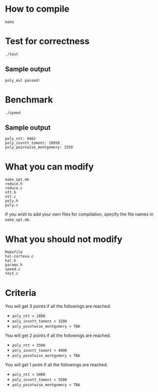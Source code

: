 

# How to compile
```
make
```

# Test for correctness
```
./test
```

## Sample output
```
poly_mul passed!
```

# Benchmark
```
./speed
```

## Sample output
```
poly_ntt: 9462
poly_invntt_tomont: 10950
poly_pointwise_montgomery: 1559
```

# What you can modify
```
make_opt.mk
reduce.h
reduce.c
ntt.h
ntt.c
poly.h
poly.c
```
If you wish to add your own files for compilation, specify the file names in `make_opt.mk`.

# What you should not modify
```
Makefile
hal-cortexa.c
hal.h
params.h
speed.c
test.c
```

# Criteria

You will get 3 points if all the followings are reached.
* `poly_ntt < 2800`
* `poly_invntt_tomont < 3200`
* `poly_pointwise_montgomery < TBA`

You will get 2 points if all the followings are reached.
* `poly_ntt < 3500`
* `poly_invntt_tomont < 4000`
* `poly_pointwise_montgomery < TBA`

You will get 1 point if all the followings are reached.
* `poly_ntt < 5000`
* `poly_invntt_tomont < 5500`
* `poly_pointwise_montgomery < TBA`


